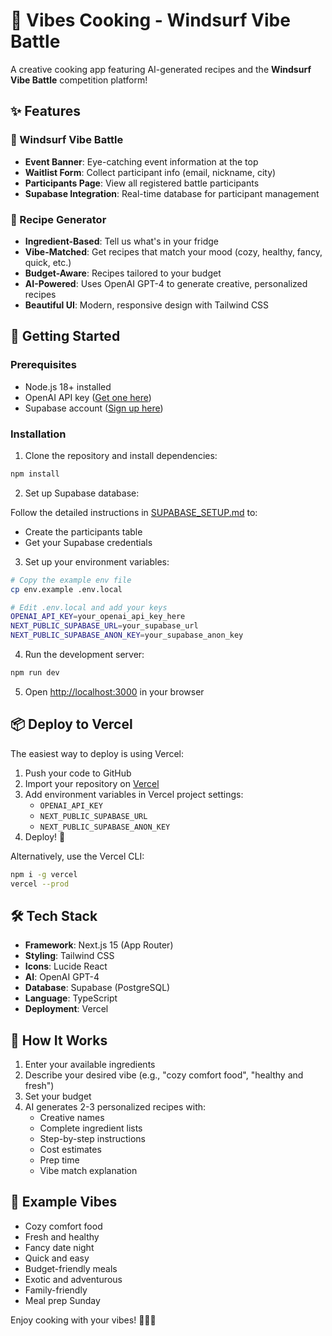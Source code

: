# 🍳 Vibes Cooking - Windsurf Vibe Battle

A creative cooking app featuring AI-generated recipes and the **Windsurf Vibe Battle** competition platform!

## ✨ Features

### 🎯 Windsurf Vibe Battle
- **Event Banner**: Eye-catching event information at the top
- **Waitlist Form**: Collect participant info (email, nickname, city)
- **Participants Page**: View all registered battle participants
- **Supabase Integration**: Real-time database for participant management

### 🍳 Recipe Generator
- **Ingredient-Based**: Tell us what's in your fridge
- **Vibe-Matched**: Get recipes that match your mood (cozy, healthy, fancy, quick, etc.)
- **Budget-Aware**: Recipes tailored to your budget
- **AI-Powered**: Uses OpenAI GPT-4 to generate creative, personalized recipes
- **Beautiful UI**: Modern, responsive design with Tailwind CSS

## 🚀 Getting Started

### Prerequisites

- Node.js 18+ installed
- OpenAI API key ([Get one here](https://platform.openai.com/api-keys))
- Supabase account ([Sign up here](https://supabase.com))

### Installation

1. Clone the repository and install dependencies:

```bash
npm install
```

2. Set up Supabase database:

Follow the detailed instructions in [SUPABASE_SETUP.md](./SUPABASE_SETUP.md) to:
- Create the participants table
- Get your Supabase credentials

3. Set up your environment variables:

```bash
# Copy the example env file
cp env.example .env.local

# Edit .env.local and add your keys
OPENAI_API_KEY=your_openai_api_key_here
NEXT_PUBLIC_SUPABASE_URL=your_supabase_url
NEXT_PUBLIC_SUPABASE_ANON_KEY=your_supabase_anon_key
```

4. Run the development server:

```bash
npm run dev
```

5. Open [http://localhost:3000](http://localhost:3000) in your browser

## 📦 Deploy to Vercel

The easiest way to deploy is using Vercel:

1. Push your code to GitHub
2. Import your repository on [Vercel](https://vercel.com/new)
3. Add environment variables in Vercel project settings:
   - `OPENAI_API_KEY`
   - `NEXT_PUBLIC_SUPABASE_URL`
   - `NEXT_PUBLIC_SUPABASE_ANON_KEY`
4. Deploy! 🎉

Alternatively, use the Vercel CLI:

```bash
npm i -g vercel
vercel --prod
```

## 🛠️ Tech Stack

- **Framework**: Next.js 15 (App Router)
- **Styling**: Tailwind CSS
- **Icons**: Lucide React
- **AI**: OpenAI GPT-4
- **Database**: Supabase (PostgreSQL)
- **Language**: TypeScript
- **Deployment**: Vercel

## 📝 How It Works

1. Enter your available ingredients
2. Describe your desired vibe (e.g., "cozy comfort food", "healthy and fresh")
3. Set your budget
4. AI generates 2-3 personalized recipes with:
   - Creative names
   - Complete ingredient lists
   - Step-by-step instructions
   - Cost estimates
   - Prep time
   - Vibe match explanation

## 🌟 Example Vibes

- Cozy comfort food
- Fresh and healthy
- Fancy date night
- Quick and easy
- Budget-friendly meals
- Exotic and adventurous
- Family-friendly
- Meal prep Sunday

Enjoy cooking with your vibes! 👨‍🍳✨
